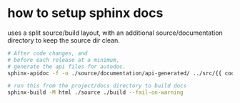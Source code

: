 # how to setup sphinx docs

uses a split source/build layout, with an additional source/documentation directory to keep the source dir clean.

```bash
# After code changes, and
# before each release at a minimum,
# generate the api files for autodoc.
sphinx-apidoc -f -o ./source/documentation/api-generated/ ../src/{{ cookiecutter.package_name }}/
```

```bash
# run this from the project/docs directory to build docs
sphinx-build -M html ./source ./build --fail-on-warning
```
